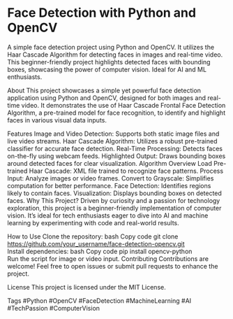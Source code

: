 # Face Detection with Python and OpenCV
A simple face detection project using Python and OpenCV. It utilizes the Haar Cascade Algorithm for detecting faces in images and real-time video. This beginner-friendly project highlights detected faces with bounding boxes, showcasing the power of computer vision. Ideal for AI and ML enthusiasts.

About
This project showcases a simple yet powerful face detection application using Python and OpenCV, designed for both images and real-time video. It demonstrates the use of Haar Cascade Frontal Face Detection Algorithm, a pre-trained model for face recognition, to identify and highlight faces in various visual data inputs.

Features
Image and Video Detection: Supports both static image files and live video streams.
Haar Cascade Algorithm: Utilizes a robust pre-trained classifier for accurate face detection.
Real-Time Processing: Detects faces on-the-fly using webcam feeds.
Highlighted Output: Draws bounding boxes around detected faces for clear visualization.
Algorithm Overview
Load Pre-trained Haar Cascade: XML file trained to recognize face patterns.
Process Input: Analyze images or video frames.
Convert to Grayscale: Simplifies computation for better performance.
Face Detection: Identifies regions likely to contain faces.
Visualization: Displays bounding boxes on detected faces.
Why This Project?
Driven by curiosity and a passion for technology exploration, this project is a beginner-friendly implementation of computer vision. It’s ideal for tech enthusiasts eager to dive into AI and machine learning by experimenting with code and real-world results.

How to Use
Clone the repository:
bash
Copy code
git clone https://github.com/your_username/face-detection-opencv.git  
Install dependencies:
bash
Copy code
pip install opencv-python  
Run the script for image or video input.
Contributing
Contributions are welcome! Feel free to open issues or submit pull requests to enhance the project.

License
This project is licensed under the MIT License.

Tags
#Python #OpenCV #FaceDetection #MachineLearning #AI #TechPassion #ComputerVision
